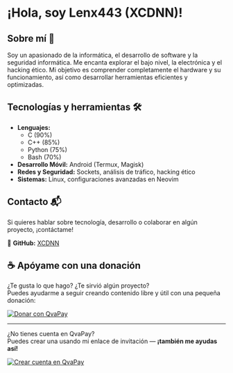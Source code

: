 # ¡Hola, soy Lenx443 (XCDNN)!

## Sobre mí 🚀

Soy un apasionado de la informática, el desarrollo de software y la seguridad informática. Me encanta explorar el bajo nivel, la electrónica y el hacking ético. Mi objetivo es comprender completamente el hardware y su funcionamiento, así como desarrollar herramientas eficientes y optimizadas.

## Tecnologías y herramientas 🛠️

- **Lenguajes:**
  - C (90%)
  - C++ (85%)
  - Python (75%)
  - Bash (70%)
- **Desarrollo Móvil:** Android (Termux, Magisk)
- **Redes y Seguridad:** Sockets, análisis de tráfico, hacking ético
- **Sistemas:** Linux, configuraciones avanzadas en Neovim

## Contacto 📬

Si quieres hablar sobre tecnología, desarrollo o colaborar en algún proyecto, ¡contáctame!

🔗 **GitHub:** [XCDNN](https://github.com/lenx443)

## ☕ Apóyame con una donación

¿Te gusta lo que hago? ¿Te sirvió algún proyecto?  
Puedes ayudarme a seguir creando contenido libre y útil con una pequeña donación:

[![Donar con QvaPay](https://img.shields.io/badge/Donar%20con-QvaPay-0066CC?style=for-the-badge&logo=data:image/svg+xml;base64,PHN2ZyBmaWxsPSIjZmZmIiBoZWlnaHQ9IjMwIiB2aWV3Qm94PSIwIDAgMjQgMjQiIHdpZHRoPSIzMCIgeG1sbnM9Imh0dHA6Ly93d3cudzMu\nb3JnLzIwMDAvc3ZnIj48cGF0aCBkPSJNMTIgMmEyIDIgMCAxIDAgMCA0YTIgMiAwIDAgMCAwLTQtLTQgMCAwIDEgMCAwWm0tMSA0SDRhMSAxIDAgMCAwLTEgMXYxMGExIDEgMCAwIDAgMSAxaDh2LTIuMWMwLS41NS40NS0xIDEgMXMyIC4wMSAyIDBWMTZsMi41IDMuNXYtMTVhMSAxIDAgMCAwLTEtMUg3VjZ6Ii8+PC9zdmc+)](https://qvapay.com/payme/menasalejandro153)

---

¿No tienes cuenta en QvaPay?  
Puedes crear una usando mi enlace de invitación — **¡también me ayudas así!**

[![Crear cuenta en QvaPay](https://img.shields.io/badge/Crear%20cuenta%20en-QvaPay-28a745?style=for-the-badge&logo=checkmarx)](https://qvapay.com/register/menasalejandro153)
